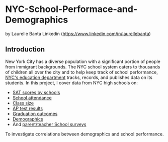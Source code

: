 # NYC-School-Performace-and-Demographics
by Laurelle Banta
Linkedin (https://www.linkedin.com/in/laurellebanta)

## Introduction

New York City has a diverse population with a significant portion of people from immigrant backgrounds. The NYC school system caters to thousands of children all over the city and to help keep track of school performance, [NYC's education department](https://www.schools.nyc.gov/) tracks, records, and publishes data on its students. In this project, I cover data from NYC high schools on:
  * [SAT scores by schools](https://data.cityofnewyork.us/Education/2012-SAT-Results/f9bf-2cp4)
  * [School attendance](https://data.cityofnewyork.us/Education/2010-2011-School-Attendance-and-Enrollment-Statist/7z8d-msnt)
  * [Class size](https://data.cityofnewyork.us/Education/2010-2011-Class-Size-School-level-detail/urz7-pzb3)
  * [AP test results](https://data.cityofnewyork.us/Education/2010-AP-College-Board-School-Level-Results/itfs-ms3e)
  * [Graduation outcomes](https://data.cityofnewyork.us/Education/2005-2010-Graduation-Outcomes-School-Level/vh2h-md7a)
  * [Demographics](https://data.cityofnewyork.us/Education/2006-2012-School-Demographics-and-Accountability-S/ihfw-zy9j)
  * And [parent/teacher School surveys](https://data.cityofnewyork.us/Education/2011-NYC-School-Survey/mnz3-dyi8)
  
 To investigate correlations between demographics and school performance. 
